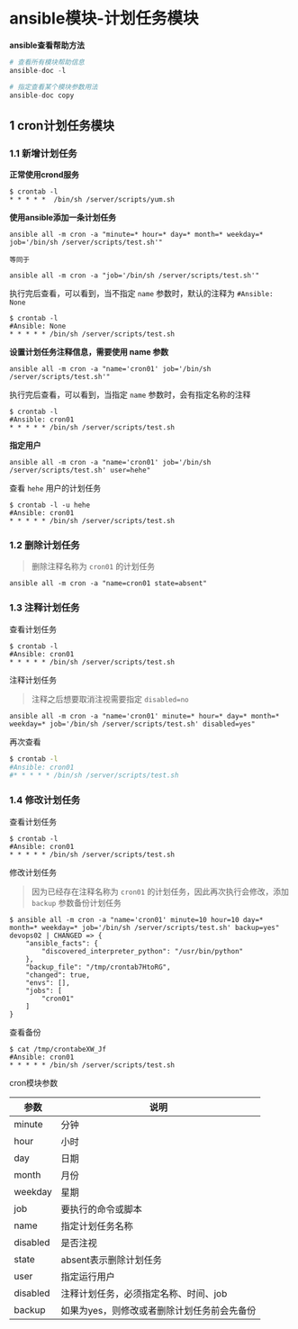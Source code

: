 # ansible模块-计划任务模块

**ansible查看帮助方法**

```python
# 查看所有模块帮助信息
ansible-doc -l   

# 指定查看某个模块参数用法
ansible-doc copy  
```



## 1 cron计划任务模块

### 1.1 新增计划任务

**正常使用crond服务**

```shell
$ crontab -l
* * * * *  /bin/sh /server/scripts/yum.sh
```



**使用ansible添加一条计划任务**

```shell
ansible all -m cron -a "minute=* hour=* day=* month=* weekday=*  job='/bin/sh /server/scripts/test.sh'"

等同于

ansible all -m cron -a "job='/bin/sh /server/scripts/test.sh'"
```



执行完后查看，可以看到，当不指定 `name` 参数时，默认的注释为 `#Ansible: None`

```shell
$ crontab -l
#Ansible: None
* * * * * /bin/sh /server/scripts/test.sh
```



**设置计划任务注释信息，需要使用 name 参数**

```shell
ansible all -m cron -a "name='cron01' job='/bin/sh /server/scripts/test.sh'"
```



执行完后查看，可以看到，当指定 `name` 参数时，会有指定名称的注释

```shell
$ crontab -l
#Ansible: cron01
* * * * * /bin/sh /server/scripts/test.sh
```



**指定用户**

```shell
ansible all -m cron -a "name='cron01' job='/bin/sh /server/scripts/test.sh' user=hehe"
```



查看 `hehe` 用户的计划任务

```shell
$ crontab -l -u hehe
#Ansible: cron01
* * * * * /bin/sh /server/scripts/test.sh
```



### 1.2 删除计划任务

> 删除注释名称为 `cron01` 的计划任务

```shell
ansible all -m cron -a "name=cron01 state=absent"
```



### 1.3 注释计划任务

查看计划任务

```shell
$ crontab -l
#Ansible: cron01
* * * * * /bin/sh /server/scripts/test.sh
```



注释计划任务

> 注释之后想要取消注视需要指定 `disabled=no`

```shell
ansible all -m cron -a "name='cron01' minute=* hour=* day=* month=* weekday=* job='/bin/sh /server/scripts/test.sh' disabled=yes"
```



再次查看

```sh
$ crontab -l
#Ansible: cron01
#* * * * * /bin/sh /server/scripts/test.sh
```



### 1.4 修改计划任务

查看计划任务

```shell
$ crontab -l
#Ansible: cron01
* * * * * /bin/sh /server/scripts/test.sh
```



修改计划任务

> 因为已经存在注释名称为 `cron01` 的计划任务，因此再次执行会修改，添加 `backup` 参数备份计划任务

```shell
$ ansible all -m cron -a "name='cron01' minute=10 hour=10 day=* month=* weekday=* job='/bin/sh /server/scripts/test.sh' backup=yes"
devops02 | CHANGED => {
    "ansible_facts": {
        "discovered_interpreter_python": "/usr/bin/python"
    }, 
    "backup_file": "/tmp/crontab7HtoRG", 
    "changed": true, 
    "envs": [], 
    "jobs": [
        "cron01"
    ]
}
```



查看备份

```shell
$ cat /tmp/crontabeXW_Jf 
#Ansible: cron01
* * * * * /bin/sh /server/scripts/test.sh
```



cron模块参数

| 参数     | 说明                                        |
| -------- | ------------------------------------------- |
| minute   | 分钟                                        |
| hour     | 小时                                        |
| day      | 日期                                        |
| month    | 月份                                        |
| weekday  | 星期                                        |
| job      | 要执行的命令或脚本                          |
| name     | 指定计划任务名称                            |
| disabled | 是否注视                                    |
| state    | absent表示删除计划任务                      |
| user     | 指定运行用户                                |
| disabled | 注释计划任务，必须指定名称、时间、job       |
| backup   | 如果为yes，则修改或者删除计划任务前会先备份 |

